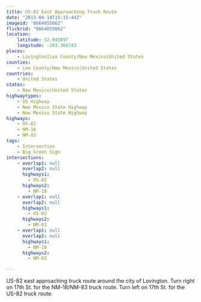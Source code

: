 ```yaml
---
title: US-82 East Approaching Truck Route
date: "2013-04-14T15:15:44Z"
imageid: "8664855662"
flickrid: "8664855662"
location:
    latitude: 32.943897
    longitude: -103.368743
places:
    - Lovington|Lea County|New Mexico|United States
counties:
    - Lea County|New Mexico|United States
countries:
    - United States
states:
    - New Mexico|United States
highwaytypes:
    - US Highway
    - New Mexico State Highway
    - New Mexico State Highway
highways:
    - US-82
    - NM-18
    - NM-83
tags:
    - Intersection
    - Big Green Sign
intersections:
    - overlap1: null
      overlap2: null
      highways1:
        - US-82
      highways2:
        - NM-18
    - overlap1: null
      overlap2: null
      highways1:
        - US-82
      highways2:
        - NM-83
    - overlap1: null
      overlap2: null
      highways1:
        - NM-18
      highways2:
        - NM-83

---
```

US-82 east approaching truck route around the city of Lovington.  Turn right on 17th St. for the NM-18/NM-83 truck route.  Turn left on 17th St. for the US-82 truck route.